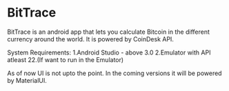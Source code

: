 # BitTrace
BitTrace is an android app that lets you calculate Bitcoin in the different currency around the world.
It is powered by CoinDesk API.

System Requirements:
1.Android Studio  - above 3.0
2.Emulator with API atleast 22.(If want to run in the Emulator)

As of now  UI is not upto the point. In the coming versions it will be powered by MaterialUI. 
